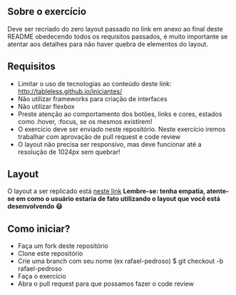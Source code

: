 
## Sobre o exercício
Deve ser recriado do zero layout passado no link em anexo ao final deste README obedecendo todos os requisitos passados, é muito importante se atentar aos detalhes para não haver quebra de elementos do layout.

## Requisitos
- Limitar o uso de tecnologias ao conteúdo deste link: http://tableless.github.io/iniciantes/
- Não utilizar frameworks para criação de interfaces
- Não utilizar flexbox
- Preste atenção ao comportamento dos botões, links e cores, estados como :hover, :focus, se os mesmos existirem!
- O exercício deve ser enviado neste repositório. Neste exercício iremos trabalhar com aprovação de pull request e code review
- O layout não precisa ser responsivo, mas deve funcionar até a resolução de 1024px sem quebrar!

## Layout
O layout a ser replicado está [neste link](https://xd.adobe.com/spec/cfb312c1-621b-433e-7571-ca861d1db621-b982/)
**Lembre-se: tenha empatia, atente-se em como o usuário estaria de fato utilizando o layout que você está desenvolvendo 😃**

## Como iniciar?
- Faça um fork deste repositório
- Clone este repositório
- Crie uma branch com seu nome (ex rafael-pedroso) $ git checkout -b rafael-pedroso
- Faça o exercício
- Abra o pull request para que possamos fazer o code review